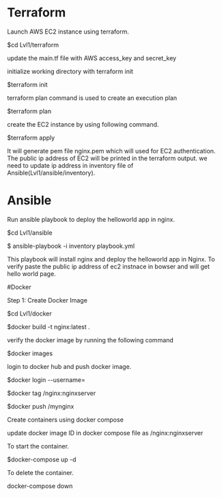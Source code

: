 # Terraform 
Launch AWS EC2 instance using terraform.

$cd Lvl1/terraform

update the main.tf file with AWS access_key and secret_key

initialize working directory with terraform init 

$terraform init

terraform plan command is used to create an execution plan

$terraform plan

create the EC2 instance by using following command.

$terraform apply

It will generate pem file nginx.pem which will used for EC2 authentication.
The public ip address of EC2 will be printed in the terraform output. 
we need to update ip address in inventory file of Ansible(Lvl1/ansible/inventory).

# Ansible 
Run ansible playbook to deploy the helloworld app in nginx.

$cd Lvl1/ansible

$ ansible-playbook -i inventory playbook.yml

This playbook will install nginx and deploy the helloworld app in Nginx.
To verify paste the public ip address of ec2 instnace in bowser and will get hello world page.

#Docker

Step 1: Create Docker Image

$cd Lvl1/docker

$docker build -t nginx:latest .

verify the docker image by running the following command

$docker images

login to docker hub and push docker image.

$docker login --username=<DOCKER USERNAME>

$docker tag <DOCKER IMAGE ID> <DOCKER USERNAME>/nginx:nginxserver

$docker push <DOCKER USERNAME>/mynginx

Create containers using docker compose

 update docker image ID in docker compose file as <DOCKER USERNAME>/nginx:nginxserver

To start the container.

$docker-compose up -d

To delete the container.

docker-compose down






